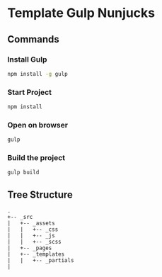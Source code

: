 # Template Gulp Nunjucks
## Commands
### Install Gulp
```bash
npm install -g gulp
```
### Start Project
```bash
npm install
```
### Open on browser
```bash
gulp
```
### Build the project
```bash
gulp build
```
## Tree Structure
```
.
+-- _src
|   +-- _assets
|   |   +-- _css
|   |   +-- _js
|   |   +-- _scss
|   +-- _pages
|   +-- _templates
|   |   +-- _partials
| 
```